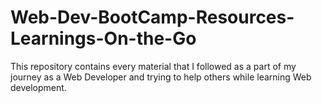 # Web-Dev-BootCamp-Resources-Learnings-On-the-Go
This repository contains every material that I followed as a part of my journey as a Web Developer  and trying to help others while learning Web development. 

